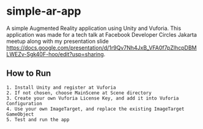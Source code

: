 # simple-ar-app
A simple Augmented Reality application using Unity and Vuforia. 
This application was made for a tech talk at Facebook Developer Circles Jakarta meetup along with my presentation slide https://docs.google.com/presentation/d/1r9Qv7Nh4JxB_VFA0f7pZlhcpDBMLWEZv-Sgk40F-hoo/edit?usp=sharing.

## How to Run
```
1. Install Unity and register at Vuforia
2. If not chosen, choose MainScene at Scene directory
3. Create your own Vuforia License Key, and add it into Vuforia Configuration
4. Use your own ImageTarget, and replace the existing ImageTarget GameObject
5. Test and run the app
```
